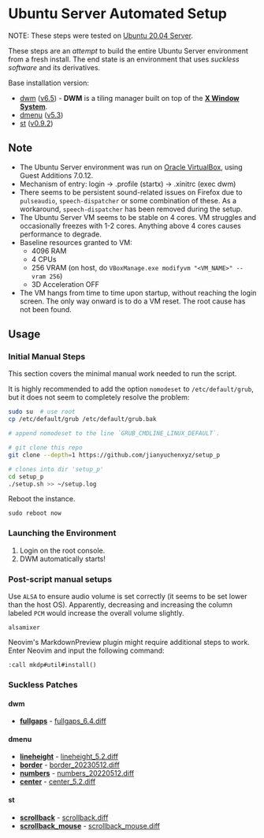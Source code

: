 # Ubuntu Server Automated Setup

NOTE: These steps were tested on [Ubuntu 20.04 Server](https://ubuntu.com/download/server).

These steps are an _attempt_ to build the entire Ubuntu Server environment from a fresh install. The end state is an environment that uses _suckless software_ and its derivatives.

Base installation version:

* [dwm](https://dwm.suckless.org) ([v6.5](https://dl.suckless.org/dwm/dwm-6.5.tar.gz)) - **DWM** is a tiling manager built on top of the [**X Window System**](https://en.wikipedia.org/wiki/X_Window_System).
* [dmenu](https://tools.suckless.org/dmenu) ([v5.3](https://dl.suckless.org/tools/dmenu-5.3.tar.gz))
* [st](https://st.suckless.org) ([v0.9.2](https://dl.suckless.org/st/st-0.9.2.tar.gz))

## Note

* The Ubuntu Server environment was run on [Oracle VirtualBox](https://www.virtualbox.org), using Guest Additions 7.0.12.
* Mechanism of entry: login -> .profile (startx) -> .xinitrc (exec dwm)
* There seems to be persistent sound-related issues on Firefox due to `pulseaudio`, `speech-dispatcher` or some combination of these. As a workaround, `speech-dispatcher` has been removed during the setup.
* The Ubuntu Server VM seems to be stable on 4 cores. VM struggles and occasionally freezes with 1-2 cores. Anything above 4 cores causes performance to degrade.
* Baseline resources granted to VM:
  * 4096 RAM
  * 4 CPUs
  * 256 VRAM (on host, do `VBoxManage.exe modifyvm "<VM_NAME>" --vram 256`)
  * 3D Acceleration OFF
* The VM hangs from time to time upon startup, without reaching the login screen. The only way onward is to do a VM reset. The root cause has not been found.

## Usage

### Initial Manual Steps

This section covers the minimal manual work needed to run the script.

It is highly recommended to add the option `nomodeset` to `/etc/default/grub`, but it does not seem to completely resolve the problem:

```bash
sudo su  # use root
cp /etc/default/grub /etc/default/grub.bak

# append nomodeset to the line `GRUB_CMDLINE_LINUX_DEFAULT`.
```

```bash
# git clone this repo
git clone --depth=1 https://github.com/jianyuchenxyz/setup_p

# clones into dir 'setup_p'
cd setup_p
./setup.sh >> ~/setup.log
```

Reboot the instance.

```
sudo reboot now
```

### Launching the Environment

1. Login on the root console.
2. DWM automatically starts!

### Post-script manual setups

Use `ALSA` to ensure audio volume is set correctly (it seems to be set lower than the host OS). Apparently, decreasing and increasing the column labeled `PCM` would increase the overall volume slightly.

```
alsamixer
```

Neovim's MarkdownPreview plugin might require additional steps to work. Enter Neovim and input the following command:

```
:call mkdp#util#install()
```

### Suckless Patches

#### dwm

* [**fullgaps**](https://dwm.suckless.org/patches/fullgaps) - [fullgaps_6.4.diff](suckless/dwm-0.6.5/patches/fullgaps_6.4.diff)

#### dmenu

* [**lineheight**](https://tools.suckless.org/dmenu/patches/line-height) - [lineheight_5.2.diff](suckless/dmenu-5.3/patches/lineheight_5.2.diff)
* [**border**](https://tools.suckless.org/dmenu/patches/border) - [border_20230512.diff](suckless/dmenu-5.3/patches/border_20230512.diff)
* [**numbers**](https://tools.suckless.org/dmenu/patches/numbers) - [numbers_20220512.diff](suckless/dmenu-5.3/patches/numbers_20220512.diff)
* [**center**](https://tools.suckless.org/dmenu/patches/center) - [center_5.2.diff](suckless/dmenu-5.3/patches/center_5.2.diff)

#### st

* [**scrollback**](https://st.suckless.org/patches/scrollback) - [scrollback.diff](suckless/st-0.9.2/patches/scrollback.diff)
* [**scrollback_mouse**](https://st.suckless.org/patches/scrollback) - [scrollback_mouse.diff](suckless/st-0.9.2/patches/scrollback_mouse.diff)

